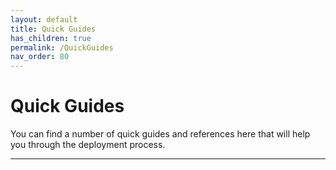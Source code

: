 ```yaml
---
layout: default
title: Quick Guides
has_children: true
permalink: /QuickGuides
nav_order: 80
---
```


# Quick Guides
You can find a number of quick guides and references here that will help you through the deployment process.

--- 


